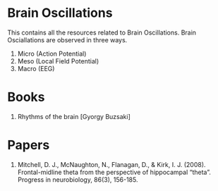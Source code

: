 # Brain Oscillations

This contains all the resources related to Brain Oscillations. Brain Osciallations are observed in three ways. 
1. Micro (Action Potential)
2. Meso (Local Field Potential)
3. Macro (EEG)


# Books
1. Rhythms of the brain [Gyorgy Buzsaki]




# Papers
1. Mitchell, D. J., McNaughton, N., Flanagan, D., & Kirk, I. J. (2008). Frontal-midline theta from the perspective of hippocampal “theta”. Progress in neurobiology, 86(3), 156-185.


